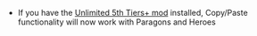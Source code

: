 - If you have the [Unlimited 5th Tiers+ mod](https://github.com/doombubbles/unlimited-5th-tiers#readme) installed, Copy/Paste functionality will now work with Paragons and Heroes